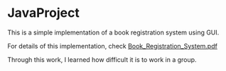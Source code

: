 # JavaProject
This is a simple implementation of a book registration system using GUI.

For details of this implementation, check [Book_Registration_System.pdf](https://github.com/ryuryukke/JavaProject/blob/master/Book_Registration_System.pdf)

Through this work, I learned how difficult it is to work in a group.
